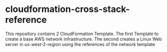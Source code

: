 # cloudformation-cross-stack-reference
This repository contains 2 CloudFormation Template. The first Template to create a base AWS network infrastructure. The second creates a Linux Web server in us-west-2-region using the references of the network template   
